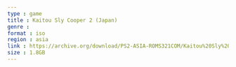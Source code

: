 ```yaml
---
type : game
title : Kaitou Sly Cooper 2 (Japan)
genre : 
format : iso
region : asia
link : https://archive.org/download/PS2-ASIA-ROMS321COM/Kaitou%20Sly%20Cooper%202%20%28Japan%29.7z
size : 1.8GB
---
```

